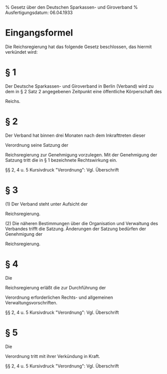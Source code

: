 % Gesetz über den Deutschen Sparkassen- und Giroverband
% Ausfertigungsdatum: 06.04.1933
 
# Eingangsformel

Die Reichsregierung hat das folgende Gesetz beschlossen, das hiermit verkündet wird:

# § 1

Der Deutsche Sparkassen- und Giroverband in Berlin (Verband) wird zu dem in § 2 Satz 2 angegebenen Zeitpunkt eine öffentliche Körperschaft des

Reichs.

# § 2

Der Verband hat binnen drei Monaten nach dem Inkrafttreten dieser

Verordnung seine Satzung der

Reichsregierung zur Genehmigung vorzulegen. Mit der Genehmigung der Satzung tritt die in § 1 bezeichnete Rechtswirkung ein.

§§ 2, 4 u. 5 Kursivdruck "Verordnung": Vgl. Überschrift

# § 3

(1) Der Verband steht unter Aufsicht der

Reichsregierung.

(2) Die näheren Bestimmungen über die Organisation und Verwaltung des Verbandes trifft die Satzung. Änderungen der Satzung bedürfen der Genehmigung der

Reichsregierung.

# § 4

Die

Reichsregierung erläßt die zur Durchführung der

Verordnung erforderlichen Rechts- und allgemeinen Verwaltungsvorschriften.

§§ 2, 4 u. 5 Kursivdruck "Verordnung": Vgl. Überschrift

# § 5

Die

Verordnung tritt mit ihrer Verkündung in Kraft.

§§ 2, 4 u. 5 Kursivdruck "Verordnung": Vgl. Überschrift
